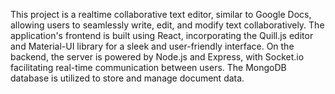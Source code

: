 This project is a realtime collaborative text editor, similar to Google Docs, allowing users to seamlessly write, edit, and modify text collaboratively. The application's frontend is built using React, incorporating the Quill.js editor and Material-UI library for a sleek and user-friendly interface. On the backend, the server is powered by Node.js and Express, with Socket.io facilitating real-time communication between users. The MongoDB database is utilized to store and manage document data.
